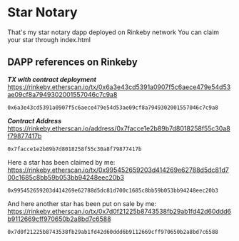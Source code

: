 # Star Notary
That's my star notary dapp deployed on Rinkeby network
You can claim your star through index.html


## DAPP references on Rinkeby

***TX with contract deployment***
https://rinkeby.etherscan.io/tx/0x6a3e43cd5391a0907f5c6aece479e54d53ae09cf8a7949302001557046c7c9a8
```
0x6a3e43cd5391a0907f5c6aece479e54d53ae09cf8a7949302001557046c7c9a8
```

***Contract Address***
https://rinkeby.etherscan.io/address/0x7facce1e2b89b7d8018258f55c30a8f79877417b
```
0x7facce1e2b89b7d8018258f55c30a8f79877417b
```


Here a star has been claimed by me:
https://rinkeby.etherscan.io/tx/0x995452659203d414269e62788d5dc81d700c1685c8bb59b053bb94248eec20b3
```
0x995452659203d414269e62788d5dc81d700c1685c8bb59b053bb94248eec20b3
```

And here another star has been put on sale by me:
https://rinkeby.etherscan.io/tx/0x7d0f21225b8743538fb29ab1fd42d60ddd6b9112669cff970650b2a8bd7c6588
```
0x7d0f21225b8743538fb29ab1fd42d60ddd6b9112669cff970650b2a8bd7c6588
```


